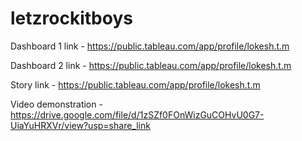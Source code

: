 # letzrockitboys

Dashboard 1 link - https://public.tableau.com/app/profile/lokesh.t.m

Dashboard 2 link - https://public.tableau.com/app/profile/lokesh.t.m

Story link - https://public.tableau.com/app/profile/lokesh.t.m

Video demonstration - https://drive.google.com/file/d/1zSZf0FOnWizGuCOHvU0G7-UiaYuHRXVr/view?usp=share_link
